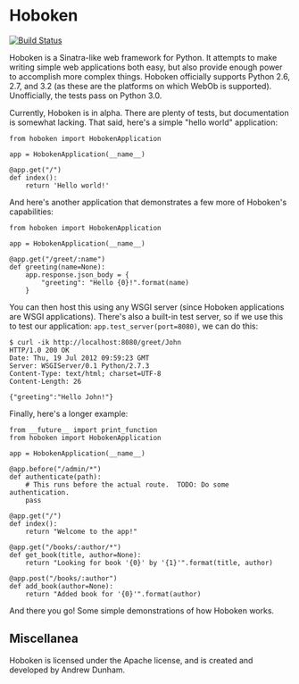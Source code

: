 Hoboken
=======

[![Build Status](https://secure.travis-ci.org/andrew-d/Hoboken.png?branch=master)](http://travis-ci.org/andrew-d/Hoboken)

Hoboken is a Sinatra-like web framework for Python.  It attempts to make writing simple web applications both easy, but also provide enough power to accomplish more complex things.  Hoboken officially supports Python 2.6, 2.7, and 3.2 (as these are the platforms on which WebOb is supported).  Unofficially, the tests pass on Python 3.0.

Currently, Hoboken is in alpha.  There are plenty of tests, but documentation is somewhat lacking.  That said, here's a simple "hello world" application:

    from hoboken import HobokenApplication

    app = HobokenApplication(__name__)

    @app.get("/")
    def index():
        return 'Hello world!'

And here's another application that demonstrates a few more of Hoboken's capabilities:

    from hoboken import HobokenApplication

    app = HobokenApplication(__name__)

    @app.get("/greet/:name")
    def greeting(name=None):
        app.response.json_body = {
            "greeting": "Hello {0}!".format(name)
        }

You can then host this using any WSGI server (since Hoboken applications are WSGI applications).  There's also a built-in test server, so if we use this to test our application: `app.test_server(port=8080)`, we can do this:

    $ curl -ik http://localhost:8080/greet/John
    HTTP/1.0 200 OK
    Date: Thu, 19 Jul 2012 09:59:23 GMT
    Server: WSGIServer/0.1 Python/2.7.3
    Content-Type: text/html; charset=UTF-8
    Content-Length: 26

    {"greeting":"Hello John!"}

Finally, here's a longer example:

    from __future__ import print_function
    from hoboken import HobokenApplication

    app = HobokenApplication(__name__)

    @app.before("/admin/*")
    def authenticate(path):
        # This runs before the actual route.  TODO: Do some authentication.
        pass

    @app.get("/")
    def index():
        return "Welcome to the app!"

    @app.get("/books/:author/*")
    def get_book(title, author=None):
        return "Looking for book '{0}' by '{1}'".format(title, author)

    @app.post("/books/:author")
    def add_book(author=None):
        return "Added book for '{0}'".format(author)

And there you go!  Some simple demonstrations of how Hoboken works.


Miscellanea
-----------

Hoboken is licensed under the Apache license, and is created and developed by Andrew Dunham.
